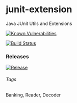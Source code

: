 # junit-extension
Java JUnit Utils and Extensions

[![Known Vulnerabilities](https://snyk.io/test/github/qoomon/junit-extension/badge.svg)](https://snyk.io/test/github/qoomon/junit-extension)

[![Build Status](https://travis-ci.com/qoomon/junit-extension.svg?branch=master)](https://travis-ci.com/qoomon/junit-extension)

### Releases

[![Release](https://jitpack.io/v/qoomon/junit-extension.svg)](https://jitpack.io/#qoomon/junit-extension)


###### Tags
Banking, Reader, Decoder
